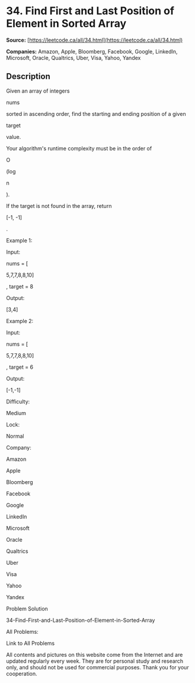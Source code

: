 # 34. Find First and Last Position of Element in Sorted Array

**Source:** [https://leetcode.ca/all/34.html](https://leetcode.ca/all/34.html)

**Companies:** Amazon, Apple, Bloomberg, Facebook, Google, LinkedIn, Microsoft, Oracle, Qualtrics, Uber, Visa, Yahoo, Yandex

## Description

Given an array of integers

nums

sorted in ascending order, find the starting and
        ending position of a given

target

value.

Your algorithm's runtime complexity must be in the order of

O

(log

n

).

If the target is not found in the array, return

[-1, -1]

.

Example 1:

Input:

nums = [

5,7,7,8,8,10]

, target = 8

Output:

[3,4]

Example 2:

Input:

nums = [

5,7,7,8,8,10]

, target = 6

Output:

[-1,-1]

Difficulty:

Medium

Lock:

Normal

Company:

Amazon

Apple

Bloomberg

Facebook

Google

LinkedIn

Microsoft

Oracle

Qualtrics

Uber

Visa

Yahoo

Yandex

Problem Solution

34-Find-First-and-Last-Position-of-Element-in-Sorted-Array

All Problems:

Link to All Problems

All contents and pictures on this website come from the Internet and are updated regularly every week. They are for personal study and research only, and should not be used for commercial purposes. Thank you for your cooperation.

